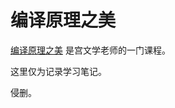 # 编译原理之美

[编译原理之美](https://time.geekbang.org/column/intro/100034101?tab=catalog) 是宫文学老师的一门课程。

这里仅为记录学习笔记。

侵删。
